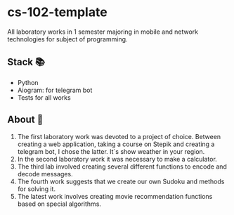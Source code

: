# cs-102-template

All laboratory works in 1 semester majoring in mobile and network technologies for subject of programming.

## Stack 📚

- Python
- Aiogram: for telegram bot
- Tests for all works

## About 🔧

1. The first laboratory work was devoted to a project of choice. Between creating a web application, taking a course on Stepik and creating a telegram bot, I chose the latter. It`s show weather in your region.
2. In the second laboratory work it was necessary to make a calculator.
3. The third lab involved creating several different functions to encode and decode messages.
4. The fourth work suggests that we create our own Sudoku and methods for solving it.
5. The latest work involves creating movie recommendation functions based on special algorithms.



